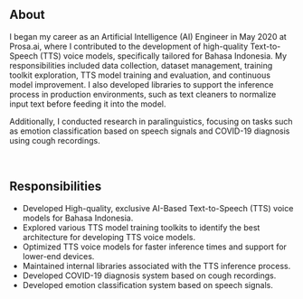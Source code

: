 ## About

I began my career as an Artificial Intelligence (AI) Engineer in May 2020 at Prosa.ai, where I contributed to the development of high-quality Text-to-Speech (TTS) voice models, specifically tailored for Bahasa Indonesia. My responsibilities included data collection, dataset management, training toolkit exploration, TTS model training and evaluation, and continuous model improvement. I also developed libraries to support the inference process in production environments, such as text cleaners to normalize input text before feeding it into the model.

Additionally, I conducted research in paralinguistics, focusing on tasks such as emotion classification based on speech signals and COVID-19 diagnosis using cough recordings.

<br/>

## Responsibilities

- Developed High-quality, exclusive AI-Based Text-to-Speech (TTS) voice models for Bahasa Indonesia.
- Explored various TTS model training toolkits to identify the best architecture for developing TTS voice models.
- Optimized TTS voice models for faster inference times and support for lower-end devices.
- Maintained internal libraries associated with the TTS inference process.
- Developed COVID-19 diagnosis system based on cough recordings.
- Developed emotion classification system based on speech signals.